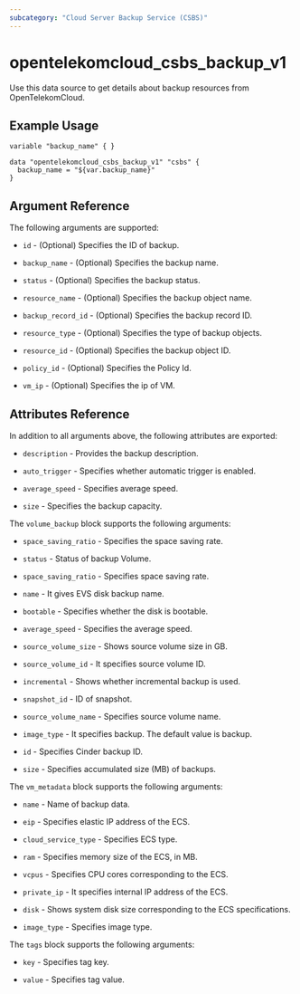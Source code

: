 ```yaml
---
subcategory: "Cloud Server Backup Service (CSBS)"
---
```


# opentelekomcloud_csbs_backup_v1

Use this data source to get details about backup resources from OpenTelekomCloud.

## Example Usage

```hcl
variable "backup_name" { }

data "opentelekomcloud_csbs_backup_v1" "csbs" {
  backup_name = "${var.backup_name}"
}
```

## Argument Reference

The following arguments are supported:

* `id` - (Optional) Specifies the ID of backup.

* `backup_name` - (Optional) Specifies the backup name.

* `status` - (Optional) Specifies the backup status.

* `resource_name` - (Optional) Specifies the backup object name.

* `backup_record_id` - (Optional) Specifies the backup record ID.

* `resource_type` - (Optional) Specifies the type of backup objects.

* `resource_id` - (Optional) Specifies the backup object ID.

* `policy_id` - (Optional) Specifies the Policy Id.

* `vm_ip` - (Optional) Specifies the ip of VM.

## Attributes Reference

In addition to all arguments above, the following attributes are exported:

* `description` - Provides the backup description.

* `auto_trigger` - Specifies whether automatic trigger is enabled.

* `average_speed` - Specifies average speed.

* `size` - Specifies the backup capacity.

The `volume_backup` block supports the following arguments:

* `space_saving_ratio` - Specifies the space saving rate.

* `status` - Status of backup Volume.

* `space_saving_ratio` - Specifies space saving rate.

* `name` - It gives EVS disk backup name.

* `bootable` - Specifies whether the disk is bootable.

* `average_speed` - Specifies the average speed.

* `source_volume_size` - Shows source volume size in GB.

* `source_volume_id` - It specifies source volume ID.

* `incremental` - Shows whether incremental backup is used.

* `snapshot_id` - ID of snapshot.

* `source_volume_name` - Specifies source volume name.

* `image_type` - It specifies backup. The default value is backup.

* `id` -  Specifies Cinder backup ID.

* `size` - Specifies accumulated size (MB) of backups.

The `vm_metadata` block supports the following arguments:

* `name` - Name of backup data.

* `eip` - Specifies elastic IP address of the ECS.

* `cloud_service_type` - Specifies ECS type.

* `ram` - Specifies memory size of the ECS, in MB.

* `vcpus` - Specifies CPU cores corresponding to the ECS.

* `private_ip` - It specifies internal IP address of the ECS.

* `disk` - Shows system disk size corresponding to the ECS specifications.

* `image_type` - Specifies image type.

The `tags` block supports the following arguments:

* `key` - Specifies tag key. 

* `value` - Specifies tag value. 
